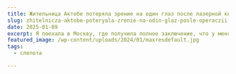 ```yaml
---
title: Жительница Актобе потеряла зрение на один глаз после лазерной коррекции зрения
slug: zhitelnicza-aktobe-poteryala-zrenie-na-odin-glaz-posle-operaczii-lazernoj-korrekczii-zreniya
date: 2025-01-09
excerpt: Я поехала в Москву, где получила полное заключение, что у меня «Стромальное помутнение роговицы». Это когда делают надрез больше положенного, нервы были задеты и за счет этого помутнение. Предстоит еще одна операция, но еще не могут сказать, так как роговица очень тонкая, подойдет или нет. Сейчас вижу на 80 %, одним глазом.
featured_image: /wp-content/uploads/2024/01/maxresdefault.jpg
tags:
  - cлепота

---
```

<figure class="wp-block-embed aligncenter is-type-video is-provider-youtube wp-block-embed-youtube wp-embed-aspect-16-9 wp-has-aspect-ratio">

<div class="wp-block-embed__wrapper">
  <div class="ast-oembed-container " style="height: 100%;">
  </div>
</div></figure> 



Больше миллиона тенге взыскала пациентка частной клиники после неудачной лазерной коррекции зрения. Доказывать врачебную халатность и отстаивать свои права жительнице Актобе пришлось в суде. К слову, количество подобных обращений от граждан растет из года в год. По данным Комитета по защите прав потребителей министерства торговли, только в 2023-м казахстанцам помогли вернуть свыше миллиарда тенге, передаёт «24KZ». 

Во время лазерной коррекции зрения жительнице Актобе Гульбану Омаровой повредили роговицу на левом глазу. Врач пообещал исправить ошибку и через 2 недели провести еще одну операцию. Но в назначенный день в клинике процедуру отложили. 

Гульбану Омарова, жительница г. Актобе: 

&#8211; Пришлось обратиться в другие клиники, где я установила, что у меня там более серьезный диагноз, но в Казахстане мне сказали: «Мы не можем взять ответственность за чужую ошибку». Отказали в проведении операции, посоветовали поехать в Москву в клинику. Я поехала в Москву, где получила полное заключение, что у меня «Стромальное помутнение роговицы». Это когда делают надрез больше положенного, нервы были задеты и за счет этого помутнение. Предстоит еще одна операция, но еще не могут сказать, так как роговица очень тонкая, подойдет или нет. Сейчас вижу на 80 %, одним глазом. 

В самой клинике, где Гульбану Омаровой провели неудачную лазерную коррекцию, предложили вернуть лишь половину от потраченной на операцию суммы. Ей пришлось обратиться в суд. В первой инстанции иск женщины не поддержали. 

Ислам Болатов, президент РОО «Национальная палата потребителей»:   &#8211; Совместно с адвокатом пострадавшей – потребителя нашего, мы в апелляционном порядке доказали, что была вина клиники. Ненадлежащее оказание медуслуг. Судебная коллегия пришла к выводу, что исковые требования нужно удовлетворить, а решение первой инстанции изменить. В настоящее время вышло новое решение суда, где в пользу потребителя взысканы весь материальный ущерб и, в том числе, компенсирован моральный вред в размере 1 млн тенге. 

К слову, казахстанцы стали чаще отстаивать свои права. Об этом свидетельствуют и цифры. Только в прошлом году в Комитет по защите прав потребителей и территориальные департаменты обратились около 50 тысяч человек. Это на 65 % больше, чем в 2022 году. При этом основная часть обращений приходится на сферу ЖКХ, розничную и электронную торговлю, медицинские и туристические услуги. А также на некачественную связь. 

В результате проведённых мероприятий потребителям возвращено более 1 млрд тенге, по сравнению с аналогичным периодом прошлого года наблюдается увеличение на 27,2%.     В департаментах по защите прав потребителей казахстанцам могут помочь урегулировать спор, а если решить его до суда не удастся, в этом случае специалисты подготовят иск. Между тем, в Мажилисе готовят новый законопроект. Пока он находится в работе парламентариев. 

Авторы: Гульнара Ерманова, Мансур Ескожин, Айнадин Молдабеков.

Источник: <https://24.kz/ru/news/social/634076-zhitelnitsa-aktobe-poteryala-zrenie-na-odin-glaz-posle-operatsii>
